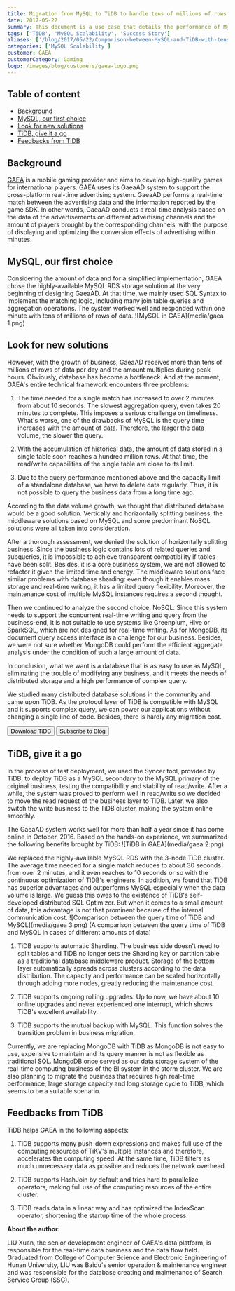 ```yaml
---
title: Migration from MySQL to TiDB to handle tens of millions of rows of data per day
date: 2017-05-22
summary: This document is a use case that details the performance of MySQL and TiDB with tens of millions of rows of data per day.
tags: ['TiDB', 'MySQL Scalability', 'Success Story']
aliases: ['/blog/2017/05/22/Comparison-between-MySQL-and-TiDB-with-tens-of-millions-of-data-per-day/', '/blog/2017/05/22/comparison-between-mysql-and-tidb-with-tens-of-millions-of-data-per-day/']
categories: ['MySQL Scalability']
customer: GAEA
customerCategory: Gaming
logo: /images/blog/customers/gaea-logo.png
---
```


## Table of content

+ [Background](#background)
+ [MySQL, our first choice](#mysql-our-first-choice)
+ [Look for new solutions](#look-for-new-solutions)
+ [TiDB, give it a go](#tidb-give-it-a-go)
+ [Feedbacks from TiDB](#feedbacks-from-tidb)

## Background

[GAEA](http://www.gaea.com/en/) is a mobile gaming provider and aims to develop high-quality games for international players. GAEA uses its GaeaAD system to support the cross-platform real-time advertising system. GaeaAD performs a real-time match between the advertising data and the information reported by the game SDK. In other words, GaeaAD conducts a real-time analysis based on the data of the advertisements on different advertising channels and the amount of players brought by the corresponding channels, with the purpose of displaying and optimizing the conversion effects of advertising within minutes.

## MySQL, our first choice

Considering the amount of data and for a simplified implementation, GAEA chose the highly-available MySQL RDS storage solution at the very beginning of designing GaeaAD. At that time, we mainly used SQL Syntax to implement the matching logic, including many join table queries and aggregation operations. The system worked well and responded within one minute with tens of millions of rows of data.
![MySQL in GAEA](media/gaea 1.png)

## Look for new solutions

However, with the growth of business, GaeaAD receives more than tens of millions of rows of data per day and the amount multiplies during peak hours. Obviously, database has become a bottleneck. And at the moment, GAEA's entire technical framework encounters three problems:

1. The time needed for a single match has increased to over 2 minutes from about 10 seconds. The slowest aggregation query, even takes 20 minutes to complete. This imposes a serious challenge on timeliness. What's worse, one of the drawbacks of MySQL is the query time increases with the amount of data. Therefore, the larger the data volume, the slower the query.

2. With the accumulation of historical data, the amount of data stored in a single table soon reaches a hundred million rows. At that time, the read/write capabilities of the single table are close to its limit.

3. Due to the query performance mentioned above and the capacity limit of a standalone database, we have to delete data regularly. Thus, it is not possible to query the business data from a long time ago.

According to the data volume growth, we thought that distributed database would be a good solution. Vertically and horizontally splitting business, the middleware solutions based on MySQL and some predominant NoSQL solutions were all taken into consideration.

After a thorough assessment, we denied the solution of horizontally splitting business. Since the business logic contains lots of related queries and subqueries, it is impossible to achieve transparent compatibility if tables have been split. Besides, it is a core business system, we are not allowed to refactor it given the limited time and energy. The middleware solutions face similar problems with database sharding: even though it enables mass storage and real-time writing, it has a limited query flexibility. Moreover, the maintenance cost of multiple MySQL instances requires a second thought.

Then we continued to analyze the second choice, NoSQL. Since this system needs to support the concurrent real-time writing and query from the business-end, it is not suitable to use systems like Greenplum, Hive or SparkSQL, which are not designed for real-time writing. As for MongoDB, its document query access interface is a challenge for our business. Besides, we were not sure whether MongoDB could perform the efficient aggregate analysis under the condition of such a large amount of data.

In conclusion, what we want is a database that is as easy to use as MySQL, eliminating the trouble of modifying any business, and it meets the needs of distributed storage and a high performance of complex query.

We studied many distributed database solutions in the community and came upon TiDB. As the protocol layer of TiDB is compatible with MySQL and it supports complex query, we can power our applications without changing a single line of code. Besides, there is hardly any migration cost.

<div class="trackable-btns">
    <a href="/download" onclick="trackViews('Migration from MySQL to TiDB to handle tens of millions of rows of data per day', 'download-tidb-btn-middle')"><button>Download TiDB</button></a>
    <a href="https://share.hsforms.com/1e2W03wLJQQKPd1d9rCbj_Q2npzm" onclick="trackViews('Migration from MySQL to TiDB to handle tens of millions of rows of data per day', 'subscribe-blog-btn-middle')"><button>Subscribe to Blog</button></a>
</div>

## TiDB, give it a go

In the process of test deployment, we used the Syncer tool, provided by TiDB, to deploy TiDB as a MySQL secondary to the MySQL primary of the original business, testing the compatibility and stability of read/write. After a while, the system was proved to perform well in read/write so we decided to move the read request of the business layer to TiDB. Later, we also switch the write business to the TiDB cluster, making the system online smoothly.

The GaeaAD system works well for more than half a year since it has come online in October, 2016. Based on the hands-on experience, we summarized the following benefits brought by TiDB:
![TiDB in GAEA](media/gaea 2.png)

We replaced the highly-available MySQL RDS with the 3-node TiDB cluster. The average time needed for a single match reduces to about 30 seconds from over 2 minutes, and it even reaches to 10 seconds or so with the continuous optimization of TiDB's engineers. In addition, we found that TiDB has superior advantages and outperforms MySQL especially when the data volume is large. We guess this owes to the existence of TiDB's self-developed distributed SQL Optimizer. But when it comes to a small amount of data, this advantage is not that prominent because of the internal communication cost.
![Comparison between the query time of TiDB and MySQL](media/gaea 3.png)
(A comparison between the query time of TiDB and MySQL in cases of different amounts of data)

1. TiDB supports automatic Sharding. The business side doesn't need to split tables and TiDB no longer sets the Sharding key or partition table as a traditional database middleware product. Storage of the bottom layer automatically spreads across clusters according to the data distribution. The capacity and performance can be scaled horizontally through adding more nodes, greatly reducing the maintenance cost.

2. TiDB supports ongoing rolling upgrades. Up to now, we have about 10 online upgrades and never experienced one interrupt, which shows TiDB's excellent availability.

3. TiDB supports the mutual backup with MySQL. This function solves the transition problem in business migration.

Currently, we are replacing MongoDB with TiDB as MongoDB is not easy to use, expensive to maintain and its query manner is not as flexible as traditional SQL. MongoDB once served as our data storage system of the real-time computing business of the BI system in the storm cluster. We are also planning to migrate the business that requires high real-time performance, large storage capacity and long storage cycle to TiDB, which seems to be a suitable scenario.

## Feedbacks from TiDB

TiDB helps GAEA in the following aspects:

1. TiDB supports many push-down expressions and makes full use of the computing resources of TiKV's multiple instances and therefore, accelerates the computing speed. At the same time, TiDB filters as much unnecessary data as possible and reduces the network overhead.

2. TiDB supports HashJoin by default and tries hard to parallelize operators, making full use of the computing resources of the entire cluster.

3. TiDB reads data in a linear way and has optimized the IndexScan operator, shortening the startup time of the whole process.

**About the author:**

LIU Xuan, the senior development engineer of GAEA's data platform, is responsible for the real-time data business and the data flow field. Graduated from College of Computer Science and Electronic Engineering of Hunan University, LIU was Baidu's senior operation & maintenance engineer and was responsible for the database creating and maintenance of Search Service Group (SSG).
